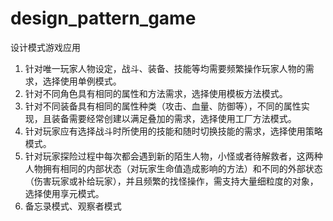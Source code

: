 # design_pattern_game
设计模式游戏应用
1.	针对唯一玩家人物设定，战斗、装备、技能等均需要频繁操作玩家人物的需求，选择使用单例模式。	
2.	针对不同角色具有相同的属性和方法需求，选择使用模板方法模式。
3.	针对不同装备具有相同的属性种类（攻击、血量、防御等），不同的属性实现，且装备需要经常创建以满足叠加的需求，选择使用工厂方法模式。
4.	针对玩家应有选择战斗时所使用的技能和随时切换技能的需求，选择使用策略模式。
5.	针对玩家探险过程中每次都会遇到新的陌生人物，小怪或者待解救者，这两种人物拥有相同的内部状态（对玩家生命值造成影响的方法）和不同的外部状态（伤害玩家或补给玩家），并且频繁的找怪操作，需支持大量细粒度的对象，选择使用享元模式。
6.  备忘录模式、观察者模式
